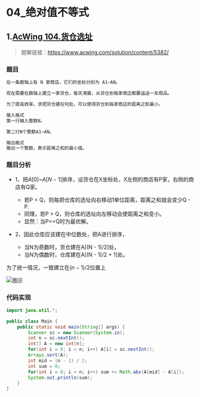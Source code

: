 # 04_绝对值不等式

## 1.[AcWing 104.货仓选址](https://www.acwing.com/problem/content/106/)
> 题解链接：https://www.acwing.com/solution/content/5382/

### 题目
```txt
在一条数轴上有 N 家商店，它们的坐标分别为 A1~AN。

现在需要在数轴上建立一家货仓，每天清晨，从货仓到每家商店都要运送一车商品。

为了提高效率，求把货仓建在何处，可以使得货仓到每家商店的距离之和最小。

输入格式
第一行输入整数N。

第二行N个整数A1~AN。

输出格式
输出一个整数，表示距离之和的最小值。
```

### 题目分析
+ 1、把$A[0]$~$A[N-1]$排序，设货仓在X坐标处，X左侧的商店有P家，右侧的商店有Q家。
  + 若P < Q，则每把仓库的选址向右移动1单位距离，距离之和就会变少Q - P.
  + 同理，若P > Q，则仓库的选址向左移动会使距离之和变小。
  + 显然：当P==Q时为最优解。

+ 2、因此仓库应该建在中位数处，把A进行排序，
  + 当N为奇数时，货仓建在A[(N - 1)/2]处，
  + 当N为偶数时，仓库建在A[(N - 1)/2 + 1]处。

为了统一情况，一致建立在$(n - 1) / 2$位置上

![图示](https://cdn.acwing.com/media/article/image/2019/10/16/7416_3d3c4ea8f0-c6ac75db78d92ebfaf0d7930419bd12.png)

### 代码实现
```java
import java.util.*;

public class Main {
    public static void main(String[] args) {
        Scanner sc = new Scanner(System.in);
        int n = sc.nextInt();
        int[] A = new int[n];
        for(int i = 0; i < n; i++) A[i] = sc.nextInt();
        Arrays.sort(A);
        int mid = (n - 1) / 2;
        int sum = 0;
        for(int i = 0; i < n; i++) sum += Math.abs(A[mid] - A[i]);
        System.out.println(sum);
    }
}
```